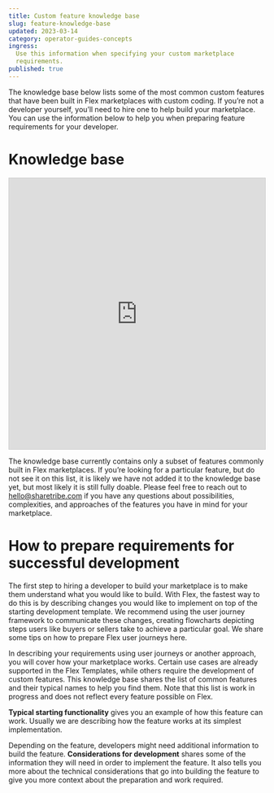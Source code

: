 ```yaml
---
title: Custom feature knowledge base
slug: feature-knowledge-base
updated: 2023-03-14
category: operator-guides-concepts
ingress:
  Use this information when specifying your custom marketplace
  requirements.
published: true
---
```


The knowledge base below lists some of the most common custom features
that have been built in Flex marketplaces with custom coding. If you’re
not a developer yourself, you’ll need to hire one to help build your
marketplace. You can use the information below to help you when
preparing feature requirements for your developer.

# Knowledge base

<iframe class="airtable-embed" src="https://airtable.com/embed/shreAe4r7NNicveJ3?backgroundColor=purple&layout=card&viewControls=on" frameborder="0" onmousewheel="" width="100%" height="533" style="background: transparent; border: 1px solid #ccc;">

</iframe>

<info>

The knowledge base currently contains only a subset of features commonly
built in Flex marketplaces. If you’re looking for a particular feature,
but do not see it on this list, it is likely we have not added it to the
knowledge base yet, but most likely it is still fully doable. Please
feel free to reach out to hello@sharetribe.com if you have any questions
about possibilities, complexities, and approaches of the features you
have in mind for your marketplace.

</info>

# How to prepare requirements for successful development

The first step to hiring a developer to build your marketplace is to
make them understand what you would like to build. With Flex, the
fastest way to do this is by describing changes you would like to
implement on top of the starting development template. We recommend
using the user journey framework to communicate these changes, creating
flowcharts depicting steps users like buyers or sellers take to achieve
a particular goal. We share some tips on how to prepare Flex user
journeys here.

In describing your requirements using user journeys or another approach,
you will cover how your marketplace works. Certain use cases are already
supported in the Flex Templates, while others require the development of
custom features. This knowledge base shares the list of common features
and their typical names to help you find them. Note that this list is
work in progress and does not reflect every feature possible on Flex.

**Typical starting functionality** gives you an example of how this
feature can work. Usually we are describing how the feature works at its
simplest implementation.

Depending on the feature, developers might need additional information
to build the feature. **Considerations for development** shares some of
the information they will need in order to implement the feature. It
also tells you more about the technical considerations that go into
building the feature to give you more context about the preparation and
work required.
